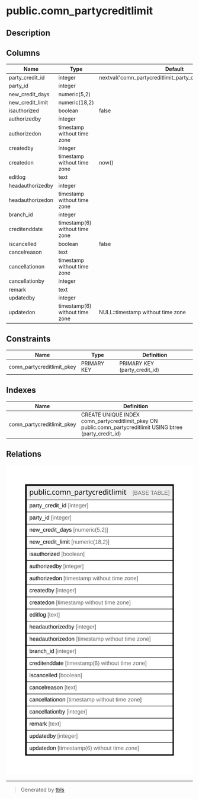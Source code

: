 # public.comn_partycreditlimit

## Description

## Columns

| Name | Type | Default | Nullable | Children | Parents | Comment |
| ---- | ---- | ------- | -------- | -------- | ------- | ------- |
| party_credit_id | integer | nextval('comn_partycreditlimit_party_credit_id_seq'::regclass) | false |  |  |  |
| party_id | integer |  | true |  |  |  |
| new_credit_days | numeric(5,2) |  | true |  |  |  |
| new_credit_limit | numeric(18,2) |  | true |  |  |  |
| isauthorized | boolean | false | false |  |  |  |
| authorizedby | integer |  | true |  |  |  |
| authorizedon | timestamp without time zone |  | true |  |  |  |
| createdby | integer |  | true |  |  |  |
| createdon | timestamp without time zone | now() | true |  |  |  |
| editlog | text |  | true |  |  |  |
| headauthorizedby | integer |  | true |  |  |  |
| headauthorizedon | timestamp without time zone |  | true |  |  |  |
| branch_id | integer |  | true |  |  |  |
| creditenddate | timestamp(6) without time zone |  | true |  |  |  |
| iscancelled | boolean | false | true |  |  |  |
| cancelreason | text |  | true |  |  |  |
| cancellationon | timestamp without time zone |  | true |  |  |  |
| cancellationby | integer |  | true |  |  |  |
| remark | text |  | true |  |  |  |
| updatedby | integer |  | true |  |  |  |
| updatedon | timestamp(6) without time zone | NULL::timestamp without time zone | true |  |  |  |

## Constraints

| Name | Type | Definition |
| ---- | ---- | ---------- |
| comn_partycreditlimit_pkey | PRIMARY KEY | PRIMARY KEY (party_credit_id) |

## Indexes

| Name | Definition |
| ---- | ---------- |
| comn_partycreditlimit_pkey | CREATE UNIQUE INDEX comn_partycreditlimit_pkey ON public.comn_partycreditlimit USING btree (party_credit_id) |

## Relations

![er](public.comn_partycreditlimit.svg)

---

> Generated by [tbls](https://github.com/k1LoW/tbls)
